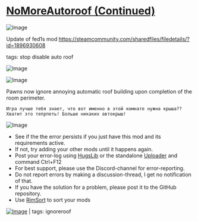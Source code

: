 # [NoMoreAutoroof (Continued)](https://steamcommunity.com/sharedfiles/filedetails/?id=2026621806)

![Image](https://i.imgur.com/buuPQel.png)

Update of fed1s mod
https://steamcommunity.com/sharedfiles/filedetails/?id=1896930608

tags:  stop disable auto roof

![Image](https://i.imgur.com/pufA0kM.png)
	
![Image](https://i.imgur.com/Z4GOv8H.png)

Pawns now ignore annoying automatic roof building upon completion of the room perimeter.

    Игра лучше тебя знает, что вот именно в этой комнате нужна крыша?? 
    Хватит это тепрпеть! Больше никаких автокрыш!


![Image](https://i.imgur.com/PwoNOj4.png)



-  See if the the error persists if you just have this mod and its requirements active.
-  If not, try adding your other mods until it happens again.
-  Post your error-log using [HugsLib](https://steamcommunity.com/workshop/filedetails/?id=818773962) or the standalone [Uploader](https://steamcommunity.com/sharedfiles/filedetails/?id=2873415404) and command Ctrl+F12
-  For best support, please use the Discord-channel for error-reporting.
-  Do not report errors by making a discussion-thread, I get no notification of that.
-  If you have the solution for a problem, please post it to the GitHub repository.
-  Use [RimSort](https://github.com/RimSort/RimSort/releases/latest) to sort your mods

 

[![Image](https://img.shields.io/github/v/release/emipa606/NoMoreAutoroof?label=latest%20version&style=plastic&color=9f1111&labelColor=black)](https://steamcommunity.com/sharedfiles/filedetails/changelog/2026621806) | tags:  ignoreroof
